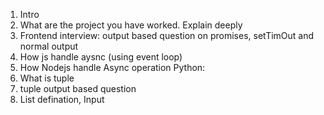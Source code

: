 1. Intro
2. What are the project you have worked. Explain deeply
3. Frontend interview: output based question on promises, setTimOut and normal output
4. How js handle aysnc (using event loop)
5. How Nodejs handle Async operation
Python: 
6. What is tuple
7. tuple output based question
8. List defination, Input


